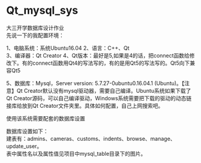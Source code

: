 # Qt_mysql_sys  

大三开学数据库设计作业  
先说一下的我配置环境：  

1、电脑系统：系统Ubuntu16.04 
2、语言：C++、Qt  
3、编译器：Qt Creator
4、Qt版本：最好是5,如果是4的话，把connect函数给修改下。有的connect函数用Qt4的写法写的，有的是用Qt5的写法写的。Qt5向下兼容Qt5  

5、数据库：Mysql，Server version: 5.7.27-0ubuntu0.16.04.1 (Ubuntu)。【注意】Qt Creator默认没有mysql驱动器，需要自己编译。Ubuntu系统如果下载了Qt Creator源码，可以自己编译驱动，Windows系统需要把下载的驱动的动态链接库给放到Qt Creator文件夹里。具体如何配置，自己上网搜索吧。  

使用该系统需要配套的数据库设置  

数据库设置如下：  
建表有：admins、cameras、customs、indents、browse、manage、update_user。  
表中属性名以及属性值见项目中mysql_table目录下的图片。


